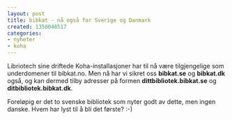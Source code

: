 ```yaml
---
layout: post
title: bibkat - nå også for Sverige og Danmark
created: 1350048517
categories:
- nyheter
- koha
---
```

<p>Libriotech sine driftede Koha-installasjoner har til nå være tilgjengelige som underdomener til bibkat.no. Men nå har vi sikret oss <strong>bibkat.se</strong> og <strong>bibkat.dk</strong> også, og kan dermed tilby adresser på formen <strong>dittbibliotek.bibkat.se</strong> og <strong>ditbibliotek.bibkat.dk</strong>.</p>

<p>Foreløpig er det to svenske bibliotek som nyter godt av dette, men ingen danske. Hvem har lyst til å bli det første? :-)</p>
